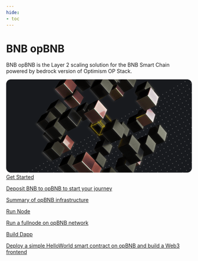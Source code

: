 ```yaml
---
hide:
- toc
---
```


<style>
   .md-source-file, .md-content__button.md-icon {
      display: none;
   }
</style>

<div class="section-head">
    <div class="left">
        <h1>BNB opBNB</h1>
        <p>BNB opBNB is the Layer 2 scaling solution for the BNB Smart Chain powered by bedrock version of Optimism OP Stack.</p>
    </div>
    <div class="image">
        <img src="img/opbnb.png" alt="opBNB" loading="lazy">
    </div>
</div>



<div class="section-body">
    <a href="./get-started">
        <div>Get Started</div>
        <p>Deposit BNB to opBNB to start your journey</p>
    </a>
    <a href="./developers/developer-tools.html">
        <div>Summary of opBNB infrastructure</div>
        <p></p>
    </a>
    <a href="./advanced/run-with-pebbledb-and-pbss.html">
        <div>Run Node</div>
        <p>Run a fullnode on opBNB network</p>
    </a>
    <a href="./advanced/full-stack-dapp.html">
        <div>Build Dapp</div>
        <p>Deploy a simple HelloWorld smart contract on opBNB and build a Web3 frontend</p>
    </a>
</div>